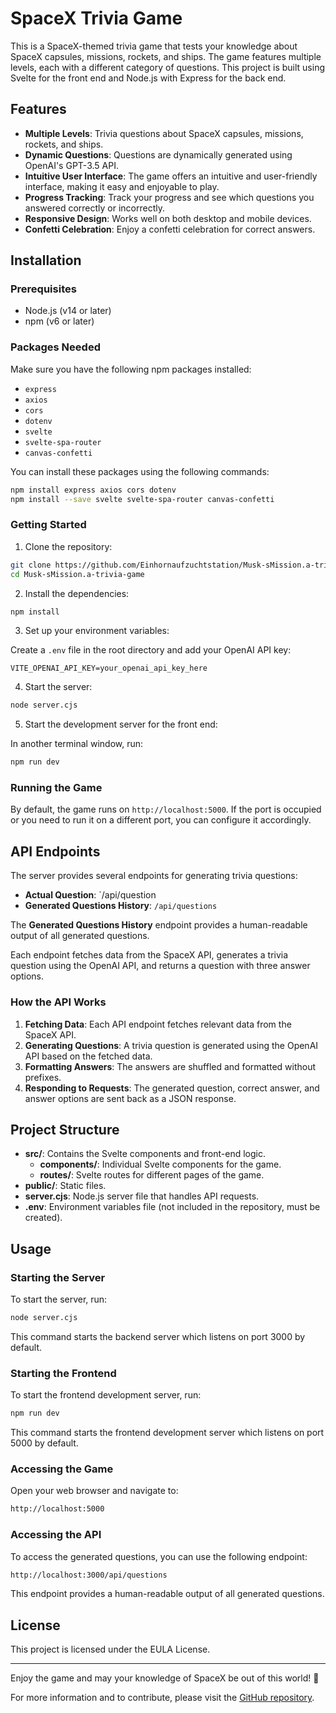 # SpaceX Trivia Game

This is a SpaceX-themed trivia game that tests your knowledge about SpaceX capsules, missions, rockets, and ships. The game features multiple levels, each with a different category of questions. This project is built using Svelte for the front end and Node.js with Express for the back end.

## Features

- **Multiple Levels**: Trivia questions about SpaceX capsules, missions, rockets, and ships.
- **Dynamic Questions**: Questions are dynamically generated using OpenAI's GPT-3.5 API.
- **Intuitive User Interface**: The game offers an intuitive and user-friendly interface, making it easy and enjoyable to play.
- **Progress Tracking**: Track your progress and see which questions you answered correctly or incorrectly.
- **Responsive Design**: Works well on both desktop and mobile devices.
- **Confetti Celebration**: Enjoy a confetti celebration for correct answers.

## Installation

### Prerequisites

- Node.js (v14 or later)
- npm (v6 or later)

### Packages Needed

Make sure you have the following npm packages installed:

- `express`
- `axios`
- `cors`
- `dotenv`
- `svelte`
- `svelte-spa-router`
- `canvas-confetti`

You can install these packages using the following commands:

```bash
npm install express axios cors dotenv
npm install --save svelte svelte-spa-router canvas-confetti
```

### Getting Started

1. Clone the repository:

```bash
git clone https://github.com/Einhornaufzuchtstation/Musk-sMission.a-trivia-game.git
cd Musk-sMission.a-trivia-game
```

2. Install the dependencies:

```bash
npm install
```

3. Set up your environment variables:

Create a `.env` file in the root directory and add your OpenAI API key:

```env
VITE_OPENAI_API_KEY=your_openai_api_key_here
```

4. Start the server:

```bash
node server.cjs
```

5. Start the development server for the front end:

In another terminal window, run:

```bash
npm run dev
```

### Running the Game

By default, the game runs on `http://localhost:5000`. If the port is occupied or you need to run it on a different port, you can configure it accordingly.

## API Endpoints

The server provides several endpoints for generating trivia questions:

- **Actual Question**: `/api/question
- **Generated Questions History**: `/api/questions`

The **Generated Questions History** endpoint provides a human-readable output of all generated questions.

Each endpoint fetches data from the SpaceX API, generates a trivia question using the OpenAI API, and returns a question with three answer options.

### How the API Works

1. **Fetching Data**: Each API endpoint fetches relevant data from the SpaceX API.
2. **Generating Questions**: A trivia question is generated using the OpenAI API based on the fetched data.
3. **Formatting Answers**: The answers are shuffled and formatted without prefixes.
4. **Responding to Requests**: The generated question, correct answer, and answer options are sent back as a JSON response.

## Project Structure

- **src/**: Contains the Svelte components and front-end logic.
  - **components/**: Individual Svelte components for the game.
  - **routes/**: Svelte routes for different pages of the game.
- **public/**: Static files.
- **server.cjs**: Node.js server file that handles API requests.
- **.env**: Environment variables file (not included in the repository, must be created).

## Usage

### Starting the Server

To start the server, run:

```bash
node server.cjs
```

This command starts the backend server which listens on port 3000 by default.

### Starting the Frontend

To start the frontend development server, run:

```bash
npm run dev
```

This command starts the frontend development server which listens on port 5000 by default.

### Accessing the Game

Open your web browser and navigate to:

```bash
http://localhost:5000
```

### Accessing the API

To access the generated questions, you can use the following endpoint:

```bash
http://localhost:3000/api/questions
```

This endpoint provides a human-readable output of all generated questions.

## License

This project is licensed under the EULA License.

---

Enjoy the game and may your knowledge of SpaceX be out of this world! 🚀

For more information and to contribute, please visit the [GitHub repository](https://github.com/Einhornaufzuchtstation/Musk-sMission.a-trivia-game).
